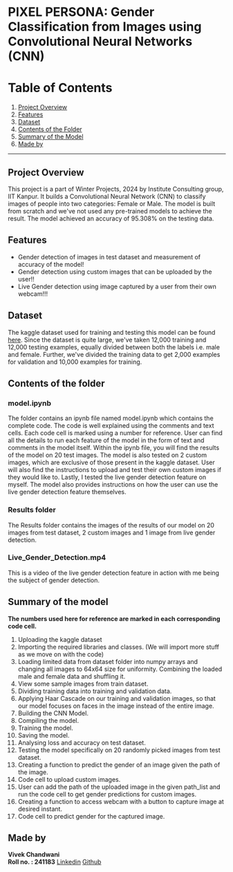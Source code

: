 # PIXEL PERSONA: Gender Classification from Images using Convolutional Neural Networks (CNN)

# Table of Contents

1. [Project Overview](#project-overview)
2. [Features](#features)
3. [Dataset](#dataset)
4. [Contents of the Folder](#contents-of-the-folder)
5. [Summary of the Model](#summary-of-the-model)
6. [Made by](#made-by)


---

## Project Overview
This project is a part of Winter Projects, 2024 by Institute Consulting group, IIT Kanpur. It builds a Convolutional Neural Network (CNN) to classify images of people into two categories: Female or Male. The model is built from scratch and we've not used any pre-trained models to achieve the result. The model achieved an accuracy of 95.308% on the testing data.

## Features
- Gender detection of images in test dataset and measurement of accuracy of the model!
- Gender detection using custom images that can be uploaded by the user!!
- Live Gender detection using image captured by a user from their own webcam!!!

## Dataset
The kaggle dataset used for training and testing this model can be found [here](https://www.kaggle.com/datasets/yasserhessein/gender-dataset). Since the dataset is quite large, we've taken 12,000 training and 12,000 testing examples, equally divided between both the labels i.e. male and female. Further, we've divided the training data to get 2,000 examples for validation and 10,000 examples for training.

## Contents of the folder
### model.ipynb
The folder contains an ipynb file named model.ipynb which contains the complete code. The code is well explained using the comments and text cells. Each code cell is marked using a number for reference. User can find all the details to run each feature of the model in the form of text and comments in the model itself. Within the ipynb file, you will find the results of the model on 20 test images. The model is also tested on 2 custom images, which are exclusive of those present in the kaggle dataset. User will also find the instructions to upload and test their own custom images if they would like to. Lastly, I tested the live gender detection feature on myself. The model also provides instructions on how the user can use the live gender detection feature themselves.
### Results folder
The Results folder contains the images of the results of our model on 20 images from test dataset, 2 custom images and 1 image from live gender detection.
### Live_Gender_Detection.mp4
This is a video of the live gender detection feature in action with me being the subject of gender detection.

## Summary of the model
**The numbers used here for reference are marked in each corresponding code cell.**
1. Uploading the kaggle dataset
2. Importing the required libraries and classes. (We will import more stuff as we move on with the code)
3. Loading limited data from dataset folder into numpy arrays and changing all images to 64x64 size for uniformity. Combining the loaded male and female data and shuffling it.
4. View some sample images from train dataset.
5. Dividing training data into training and validation data.
6. Applying Haar Cascade on our training and validation images, so that our model focuses on faces in the image instead of the entire image.
7. Building the CNN Model.
8. Compiling the model.
9. Training the model.
10. Saving the model.
11. Analysing loss and accuracy on test dataset.
12. Testing the model specifically on 20 randomly picked images from test dataset.
13. Creating a function to predict the gender of an image given the path of the image.
14. Code cell to upload custom images.
15. User can add the path of the uploaded image in the given path_list and run the code cell to get gender predictions for custom images.
16. Creating a function to access webcam with a button to capture image at desired instant.
17. Code cell to predict gender for the captured image.

##  Made by
**Vivek Chandwani**<br>
**Roll no. : 241183**
[Linkedin](https://in.linkedin.com/in/vivek-chandwani-294a7a316)
[Github](github.com/Vivek278)
